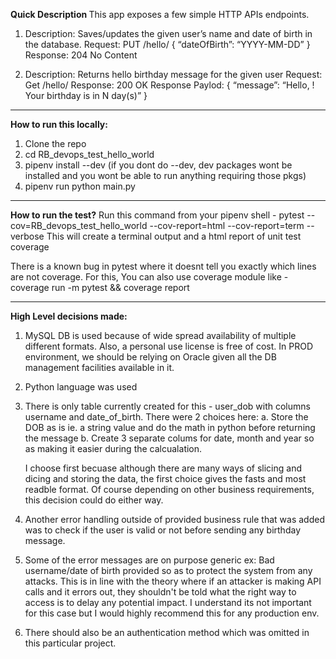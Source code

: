 **<b> Quick Description </b>**
This app exposes a few simple HTTP APIs endpoints.

1. Description: Saves/updates the given user’s name and date of birth in the database.
   Request: PUT /hello/<username> { “dateOfBirth”: “YYYY-MM-DD” }
   Response: 204 No Content

2. Description: Returns hello birthday message for the given user
   Request: Get /hello/<username>
   Response: 200 OK
   Response Paylod: { “message”: “Hello, <username>! Your birthday is in N day(s)”
   }
-----------------------------
**<b>How to run this locally:</b>**
1. Clone the repo
2. cd RB_devops_test_hello_world
3. pipenv install --dev (if you dont do --dev, dev packages wont be installed and you wont be able to run anything requiring those pkgs)
4. pipenv run python main.py 

-----------------------------
**<b> How to run the test?</b>**
Run this command from your pipenv shell -
pytest --cov=RB_devops_test_hello_world --cov-report=html --cov-report=term --verbose
This will create a terminal output and a html report of unit test coverage

There is a known bug in pytest where it doesnt tell you exactly which lines are not coverage. For this,
You can also use coverage module like - coverage run -m pytest && coverage report

-----------------------------
**<B>High Level decisions made:</B>**

1. MySQL DB is used because of wide spread availability of multiple different formats. Also, a personal use license is free of cost. In PROD environment, we should be relying on Oracle given all the DB management facilities available in it.

2. Python language was used

3. There is only table currently created for this - user_dob with columns username and date_of_birth. There were 2 choices here:
   a. Store the DOB as is ie. a string value and do the math in python before returning the message
   b. Create 3 separate colums for date, month and year so as making it easier during the calcualation.

   I choose first becuase although there are many ways of slicing and dicing and storing the data, the first choice gives the fasts and most readble format. Of course depending on other business requirements, this decision could do either way.

4. Another error handling outside of provided business rule that was added was to check if the user is valid or not before sending any birthday message.

5. Some of the error messages are on purpose generic ex: Bad username/date of birth provided so as to protect the system from any attacks. This is in line with the theory where if an attacker is making API calls and it errors out, they shouldn't be told what the right way to access is to delay any potential impact. I understand its not important for this case but I would highly recommend this for any production env.

6. There should also be an authentication method which was omitted in this particular project. 
